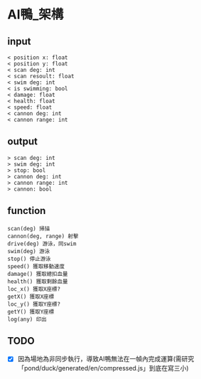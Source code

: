 # AI鴨_架構

## input
```
< position x: float
< position y: float
< scan deg: int
< scan resoult: float
< swim deg: int
< is swimming: bool
< damage: float
< health: float
< speed: float
< cannon deg: int
< cannon range: int
```

## output
```
> scan deg: int
> swim deg: int
> stop: bool
> cannon deg: int
> cannon range: int
> cannon: bool
```

## function
```
scan(deg) 掃描
cannon(deg, range) 射擊
drive(deg) 游泳，同swim
swim(deg) 游泳
stop() 停止游泳
speed() 獲取移動速度
damage() 獲取總扣血量
health() 獲取剩餘血量
loc_x() 獲取X座標?
getX() 獲取X座標
loc_y() 獲取Y座標?
getY() 獲取Y座標
log(any) 印出
```

## TODO
- [x] 因為場地為非同步執行，導致AI鴨無法在一幀內完成運算(需研究「pond/duck/generated/en/compressed.js」到底在寫三小)
